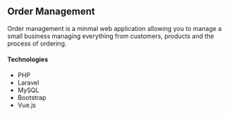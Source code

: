 
## Order Management

Order management is a minmal web application allowing you to manage a small business managing everything from customers, products and the process of ordering.

#### Technologies

- PHP
- Laravel
- MySQL
- Bootstrap
- Vue.js